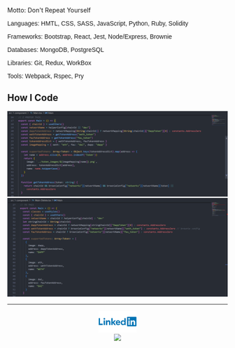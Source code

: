 
<!-- <p align="center">
<img height="180em" src="https://github-readme-stats.vercel.app/api/top-langs/?username=damdafayton&theme=dark&layout=compact" />
</p> -->

Motto: Don't Repeat Yourself

<section style="font-family: Arial;">
<p>Languages: HMTL, CSS, SASS, JavaScript, Python, Ruby, Solidity</p>

<p>Frameworks: Bootstrap, React, Jest, Node/Express, Brownie</p>

<p>Databases: MongoDB, PostgreSQL</p>

<p>Libraries: Git, Redux, WorkBox</p>
 
<p>Tools: Webpack, Rspec, Pry</p>
</section>
 
<!--
**damdafayton/damdafayton** is a ✨ _special_ ✨ repository because its `README.md` (this file) appears on your GitHub profile.

Here are some ideas to get you started:
-->
<!-- - 🔭 I’m currently working on laptop
- 🌱 I’m currently learning many things
- 👯 I’m looking to collaborate on something
- 🤔 I’m looking for help with anything
- 💬 Ask me about nothing
- 📫 How to reach me: github?
- 😄 Pronouns: are important
- ⚡ Fun fact: first computer bug was literally a bug 🐛
 -->

## How I Code

![](./code_style1.png)
![](./code_style2.png)

---

<p align="center">
<!--   <a target="_blank" href="http://www.codewars.com/users/damdafayton">Codewars</a> -  -->
 <a target="_blank" href="https://linkedin.com/in/damdafayton"><img height="50px" src="./Linkedin-Logo.png"></a><br>
 <a href="https://www.codewars.com/users/damdafayton"><img src="https://www.codewars.com/users/damdafayton/badges/small"></a>
</p>
